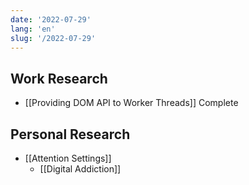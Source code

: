 ```yaml
---
date: '2022-07-29'
lang: 'en'
slug: '/2022-07-29'
---
```


## Work Research

- [[Providing DOM API to Worker Threads]] Complete

## Personal Research

- [[Attention Settings]]
  - [[Digital Addiction]]
